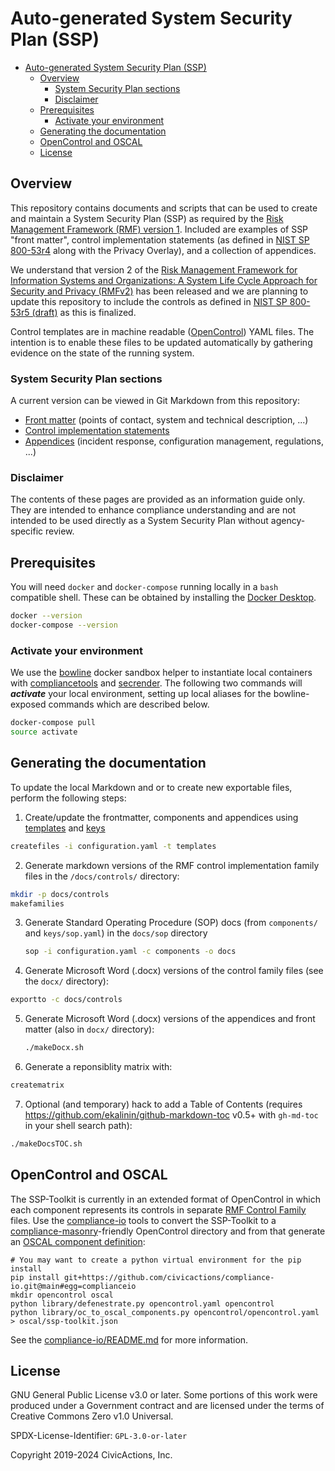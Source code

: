 # Auto-generated System Security Plan (SSP)

<!--ts-->
   * [Auto-generated System Security Plan (SSP)](#auto-generated-system-security-plan-ssp)
      * [Overview](#overview)
         * [System Security Plan sections](#system-security-plan-sections)
         * [Disclaimer](#disclaimer)
      * [Prerequisites](#prerequisites)
         * [Activate your environment](#activate-your-environment)
      * [Generating the documentation](#generating-the-documentation)
      * [OpenControl and OSCAL](#opencontrol-and-oscal)
      * [License](#license)

<!-- Added by: fen, at: Tue 07 Apr 2020 02:53:45 PM EDT -->

<!--te-->

## Overview

This repository contains documents and scripts that can be used to create and maintain a System Security Plan (SSP) as required by the [Risk Management Framework (RMF) version 1](https://csrc.nist.gov/publications/detail/sp/800-37/rev-1/archive/2014-06-05). Included are examples of SSP "front matter", control implementation statements (as defined in [NIST SP 800-53r4](https://nvd.nist.gov/800-53/Rev4/) along with the Privacy Overlay), and a collection of appendices.

We understand that version 2 of the [Risk Management Framework for Information Systems and Organizations: A System Life Cycle Approach for Security and Privacy (RMFv2)](https://csrc.nist.gov/publications/detail/sp/800-37/rev-2/final) has been released and we are planning to update this repository to include the controls as defined in [NIST SP 800-53r5 (draft)](https://csrc.nist.gov/publications/detail/sp/800-53/rev-5/draft) as this is finalized.

Control templates are in machine readable ([OpenControl](https://github.com/opencontrol/)) YAML files. The intention is to enable these files to be updated automatically by gathering evidence on the state of the running system.

### System Security Plan sections

A current version can be viewed in Git Markdown from this repository:

* [Front matter](frontmatter) (points of contact, system and technical description, ...)
* [Control implementation statements](docs/controls.md)
* [Appendices](appendices) (incident response, configuration management, regulations, ...)

### Disclaimer

The contents of these pages are provided as an information guide only. They are intended to enhance compliance understanding and are not intended to be used directly as a System Security Plan without agency-specific review.

## Prerequisites

You will need `docker` and `docker-compose` running locally in a `bash` compatible shell. These can be obtained by installing the [Docker Desktop](https://www.docker.com/products/docker-desktop).

```bash
docker --version
docker-compose --version
```

### Activate your environment

We use the [bowline](https://github.com/CivicActions/bowline/) docker sandbox helper to instantiate local containers with [compliancetools](https://github.com/CivicActions/compliancetools) and [secrender](https://github.com/CivicActions/secrender). The following two commands will ***activate*** your local environment, setting up local aliases for the bowline-exposed commands which are described below.

```bash
docker-compose pull
source activate
```

## Generating the documentation

To update the local Markdown and or to create new exportable files, perform the following steps:

1. Create/update the frontmatter, components and appendices using [templates](templates) and [keys](keys)

```bash
createfiles -i configuration.yaml -t templates
```

2. Generate markdown versions of the RMF control implementation family files in the `/docs/controls/` directory:

```bash
mkdir -p docs/controls
makefamilies
```

3. Generate Standard Operating Procedure (SOP) docs (from `components/` and `keys/sop.yaml`) in the `docs/sop` directory

    ```bash
    sop -i configuration.yaml -c components -o docs
    ```

4. Generate Microsoft Word (.docx) versions of the control family files (see the `docx/` directory):

```bash
exportto -c docs/controls
```

5. Generate Microsoft Word (.docx) versions of the appendices and front matter (also in `docx/` directory):

    ```bash
    ./makeDocx.sh
    ```

6. Generate a reponsiblity matrix with:


```bash
creatematrix
```

7. Optional (and temporary) hack to add a Table of Contents (requires <https://github.com/ekalinin/github-markdown-toc> v0.5+ with `gh-md-toc` in your shell search path):

```bash
./makeDocsTOC.sh
```

## OpenControl and OSCAL

The SSP-Toolkit is currently in an extended format of OpenControl in which each component represents its controls in separate [RMF Control Family](https://nvd.nist.gov/800-53/Rev4) files. Use the [compliance-io](https://github.com/CivicActions/compliance-io) tools to convert the SSP-Toolkit to a [compliance-masonry](https://github.com/opencontrol/compliance-masonry)-friendly OpenControl directory and from that generate an [OSCAL component definition](https://pages.nist.gov/OSCAL/documentation/schema/implementation-layer/component/):
```
# You may want to create a python virtual environment for the pip install
pip install git+https://github.com/civicactions/compliance-io.git@main#egg=complianceio
mkdir opencontrol oscal
python library/defenestrate.py opencontrol.yaml opencontrol
python library/oc_to_oscal_components.py opencontrol/opencontrol.yaml > oscal/ssp-toolkit.json
```

See the [compliance-io/README.md](https://github.com/CivicActions/compliance-io/blob/main/README.md) for more information.

## License

GNU General Public License v3.0 or later. Some portions of this work were produced under a Government contract and are licensed under the terms of Creative Commons Zero v1.0 Universal.

SPDX-License-Identifier: `GPL-3.0-or-later`

Copyright 2019-2024 CivicActions, Inc.
